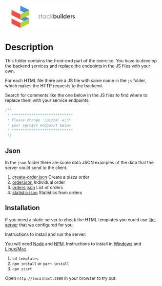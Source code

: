 ![Stack Builders](https://github.com/stackbuilders/nano-chat/raw/master/sb.png)

# Description

This folder contains the front-end part of the exercice. You have to develop the backend services and replace the endpoints in the JS files with your own.

For each HTML file there are a JS file with same name in the `js` folder, which makes the HTTP requests to the backend.

Search for comments like the one below in the JS files to find where to replace them with your service endpoints.

```javascript
/**
 * ****************************
 * Please change '/pizza' with
 * your service endpoint below
 * ****************************
 */
```

## Json

In the `json` folder there are some data JSON examples of the data that the server could send to the client.

  1. [create-order.json](templates/json/create-order.json) Create a pizza order 
  2. [order.json](templates/json/order.json) Individual order
  3. [orders.json](templates/json/orders.json) List of orders
  4. [statistic.json](templates/json/statistics.json) Statistics from orders 

## Installation

If you need a static server to check the HTML templates you could use [lite-server](https://github.com/johnpapa/lite-server) that we configured for you. 

Instructions to install and run the server:

You will need [Node](https://nodejs.org/en/) and [NPM](https://www.npmjs.com/). Instructions to install in [Windows](https://treehouse.github.io/installation-guides/windows/node-windows.html) and [Linux/Mac](https://nodesource.com/blog/installing-node-js-tutorial-using-nvm-on-mac-os-x-and-ubuntu/). 

  1. `cd templates`
  2. `npm install` or `yarn install`
  3. `npm start`

Open `http://localhost:3000` in your browser to try out.
